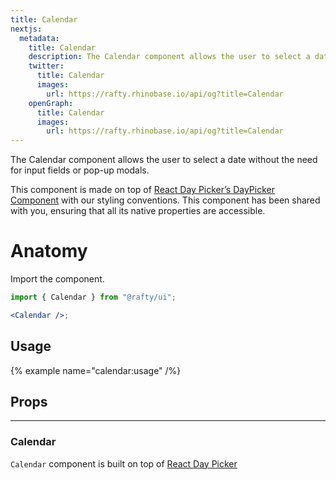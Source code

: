 ```yaml
---
title: Calendar
nextjs:
  metadata:
    title: Calendar
    description: The Calendar component allows the user to select a date without the need for input fields or pop-up modals.
    twitter:
      title: Calendar
      images:
        url: https://rafty.rhinobase.io/api/og?title=Calendar
    openGraph:
      title: Calendar
      images:
        url: https://rafty.rhinobase.io/api/og?title=Calendar
---
```


The Calendar component allows the user to select a date without the need for input fields or pop-up modals.

This component is made on top of [React Day Picker’s DayPicker Component](https://react-day-picker.js.org/start) with our styling conventions. This component has been shared with you, ensuring that all its native properties are accessible.

# Anatomy

Import the component.

```jsx
import { Calendar } from "@rafty/ui";

<Calendar />;
```

## Usage

{% example name="calendar:usage" /%}

## Props

---

### Calendar

`Calendar` component is built on top of [React Day Picker](https://react-day-picker.js.org/)

